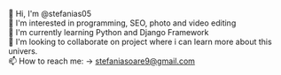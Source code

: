 
👋 Hi, I'm @stefanias05 <br>
👀 I'm interested in programming, SEO, photo and video editing <br>
🌱 I'm currently learning Python and Django Framework  <br>
💞 I'm looking to collaborate on project where i can learn more about this univers. <br>
📫 How to reach me: -> stefaniasoare9@gmail.com

